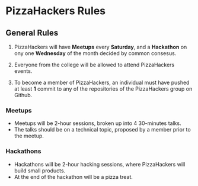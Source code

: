 PizzaHackers Rules
=================

General Rules
-------------

1. PizzaHackers will have __Meetups__ every __Saturday__, and a __Hackathon__ on ony one __Wednesday__ of the month decided by common consesus.

2. Everyone from the college will be allowed to attend PizzaHackers events.

3. To become a member of PizzaHackers, an individual must have pushed at least __1__ commit to any of the repositories of the PizzaHackers group on Github.

### Meetups

* Meetups will be 2-hour sessions, broken up into 4 30-minutes talks.
* The talks should be on a technical topic, proposed by a member prior to the meetup.

### Hackathons

* Hackathons will be 2-hour hacking sessions, where PizzaHackers will build small products.
* At the end of the hackathon will be a pizza treat.

